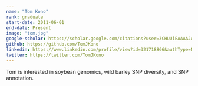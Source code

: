 ```yaml
---
name: "Tom Kono"
rank: graduate
start-date: 2011-06-01
end-date: Present
image: "tom.jpg"
google-scholar: https://scholar.google.com/citations?user=3CHUUiEAAAAJ&hl=en
github: https://github.com/TomJKono
linkedin: https://www.linkedin.com/profile/view?id=321718866&authType=NAME_SEARCH&authToken=XWqf&locale=en_US&trk=tyah&trkInfo=clickedVertical%3Amynetwork%2Cidx%3A1-1-1%2CtarId%3A1430323700142%2Ctas%3AThomas%20Kono
twitter: https://twitter.com/TomJKono
---
```


Tom is interested in soybean genomics, wild barley SNP diversity, and SNP annotation.